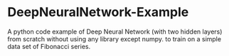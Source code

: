 # DeepNeuralNetwork-Example
A python code example of Deep Neural Network (with two hidden layers) from scratch without using any library except numpy. to train on a simple data set of Fibonacci series.
